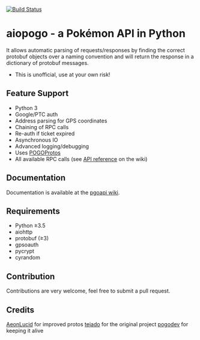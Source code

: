 [![Build Status](https://travis-ci.org/Noctem/aiopogo.svg)](https://travis-ci.org/Noctem/aiopogo)

# aiopogo - a Pokémon API in Python
It allows automatic parsing of requests/responses by finding the correct protobuf objects over a naming convention and will return the response in a dictionary of protobuf messages.

 * This is unofficial, use at your own risk!

## Feature Support
 * Python 3
 * Google/PTC auth
 * Address parsing for GPS coordinates
 * Chaining of RPC calls
 * Re-auth if ticket expired
 * Asynchronous IO
 * Advanced logging/debugging
 * Uses [POGOProtos](https://github.com/Noctem/POGOProtos)
 * All available RPC calls (see [API reference](https://docs.pogodev.org) on the wiki)

## Documentation
Documentation is available at the [pgoapi wiki](https://wiki.pogodev.org).

## Requirements
 * Python ≥3.5
 * aiohttp
 * protobuf (≥3)
 * gpsoauth
 * pycrypt
 * cyrandom

## Contribution
Contributions are very welcome, feel free to submit a pull request.

## Credits
[AeonLucid](https://github.com/AeonLucid/POGOProtos) for improved protos
[tejado](https://github.com/tejado/pgoapi) for the original project
[pogodev](https://github.com/pogodevorg/pgoapi) for keeping it alive
